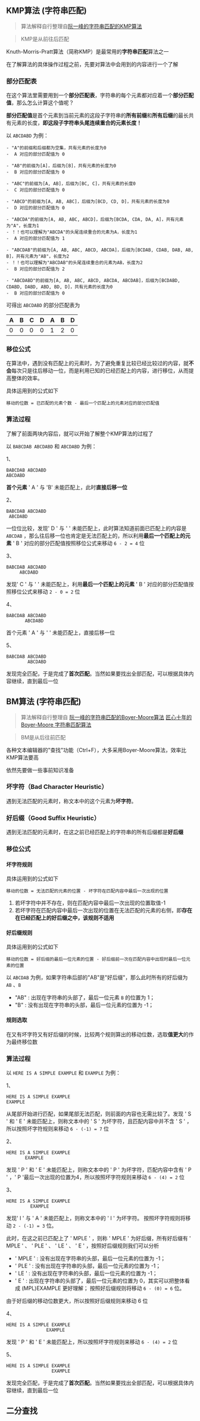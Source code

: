 ## KMP算法 (字符串匹配)

> 算法解释自行整理自[阮一峰的字符串匹配的KMP算法](http://www.ruanyifeng.com/blog/2013/05/Knuth%E2%80%93Morris%E2%80%93Pratt_algorithm.html)

> KMP是从前往后匹配

Knuth-Morris-Pratt算法（简称KMP）是最常用的**字符串匹配**算法之一

在了解算法的具体操作过程之前，先要对算法中会用到的内容进行一个了解

### 部分匹配表

在这个算法里需要用到一个**部分匹配表**，字符串的每个元素都对应着一个**部分匹配值**，那么怎么计算这个值呢？

**部分匹配值**是首个元素到当前元素的这段子字符串的**所有前缀**和**所有后缀**的最长共有元素的长度，**即这段子字符串头尾连续重合的元素长度！**

以 `ABCDABD` 为例：

```
- "A"的前缀和后缀都为空集，共有元素的长度为0
-  A 对应的部分匹配值为 0

- "AB"的前缀为[A]，后缀为[B]，共有元素的长度为0
-  B 对应的部分匹配值为 0

- "ABC"的前缀为[A, AB]，后缀为[BC, C]，共有元素的长度0
-  C 对应的部分匹配值为 0

- "ABCD"的前缀为[A, AB, ABC]，后缀为[BCD, CD, D]，共有元素的长度为0
-  D 对应的部分匹配值为 0

- "ABCDA"的前缀为[A, AB, ABC, ABCD]，后缀为[BCDA, CDA, DA, A]，共有元素为"A"，长度为1
- ！！也可以理解为"ABCDA"的头尾连续重合的元素为A，长度为1
-  A 对应的部分匹配值为 1

- "ABCDAB"的前缀为[A, AB, ABC, ABCD, ABCDA]，后缀为[BCDAB, CDAB, DAB, AB, B]，共有元素为"AB"，长度为2
- ！！也可以理解为"ABCDAB"的头尾连续重合的元素为AB，长度为2
-  B 对应的部分匹配值为 2

- "ABCDABD"的前缀为[A, AB, ABC, ABCD, ABCDA, ABCDAB]，后缀为[BCDABD, CDABD, DABD, ABD, BD, D]，共有元素的长度为0
-  B 对应的部分匹配值为 0
```

可得出 `ABCDABD` 的部分匹配表为

|   A   |   B   |   C   |   D   |   A   |   B   |   D   |
| ----- | ----- | ----- | ----- | ----- | ----- | ----- |
|   0   |   0   |   0   |   0   |   1   |   2   |   0   |

### 移位公式

在算法中，遇到没有匹配上的元素时，为了避免重复比较已经比较过的内容，就**不会**每次只是往后移动一位，而是利用已知的已经匹配上的内容，进行移位，从而提高整体的效率。

具体运用到的公式如下

```
移动的位数 = 已匹配的元素个数 - 最后一个匹配上的元素对应的部分匹配值
```

### 算法过程

了解了前面两块内容后，就可以开始了解整个KMP算法的过程了

以 `BABCDAB ABCDABD` 和 `ABCDABD` 为例：

1、
```
BABCDAB ABCDABD
ABCDABD
```
**首个元素** ' A ' 与 'B' 未能匹配上，此时**直接后移一位**

2、
```
BABCDAB ABCDABD
 ABCDABD
```
一位位比较，发现' D ' 与 '  ' 未能匹配上，此时算法知道前面已匹配上的内容是 `ABCDAB` ，那么往后移一位也肯定是无法匹配上的，所以利用**最后一个匹配上的元素**  ' B ' 对应的部分匹配值按照移位公式来移动 `6 - 2 = 4` 位

3、
```
BABCDAB ABCDABD
     ABCDABD
```
发现' C ' 与 '  ' 未能匹配上，利用**最后一个匹配上的元素**  ' B ' 对应的部分匹配值按照移位公式来移动 `2 - 0 = 2` 位

4、
```
BABCDAB ABCDABD
       ABCDABD
```
首个元素 ' A ' 与 '  ' 未能匹配上，直接后移一位

5、
```
BABCDAB ABCDABD
        ABCDABD
```
发现完全匹配，于是完成了**首次匹配**。当然如果要找出全部匹配，可以根据具体内容继续，直到最后一位




## BM算法 (字符串匹配)

> 算法解释自行整理自
> [阮一峰的字符串匹配的Boyer-Moore算法](http://www.ruanyifeng.com/blog/2013/05/boyer-moore_string_search_algorithm.html)
> [匠心十年的Boyer-Moore 字符串匹配算法](https://www.cnblogs.com/gaochundong/p/boyer_moore_string_matching_algorithm.html)

> BM是从后往前匹配

各种文本编辑器的"查找"功能（Ctrl+F），大多采用Boyer-Moore算法，效率比KMP算法要高

依然先要做一些事前知识准备

### 坏字符（Bad Character Heuristic）

遇到无法匹配的元素时，称文本中的这个元素为**坏字符**。

### 好后缀（Good Suffix Heuristic）

遇到无法匹配的元素时，在这之前已经匹配上的字符串的所有后缀都是**好后缀**

### 移位公式

#### 坏字符规则

具体运用到的公式如下

```
移动的位数 = 无法匹配的元素的位置 - 坏字符在匹配内容中最后一次出现的位置
```

1. 若坏字符中并不存在，则在匹配内容中最后一次出现的位置取值-1
2. 若坏字符在匹配内容中最后一次出现的位置在无法匹配的元素的右侧，即**存在在已经匹配上的好后缀之中，该规则不适用**

#### 好后缀规则

具体运用到的公式如下

```
移动的位数 = 好后缀的最后一位元素的位置 - 好后缀前一次在匹配内容中出现时最后一位元素的位置
```

以 `ABCDAB` 为例，如果字符串后部的"AB"是"好后缀"，那么此时所有的好后缀为 `AB` 、`B`
- "AB" : 出现在字符串的头部了，最后一位元素 `B` 的位置为 1；
- "B" : 没有出现在字符串的头部，最后一位元素的位置为 -1；

#### 规则选取

在又有坏字符又有好后缀的时候，比较两个规则算出的移动位数，选取**值更大**的作为最终移位数



### 算法过程

以 `HERE IS A SIMPLE EXAMPLE` 和 `EXAMPLE` 为例：

1、
```
HERE IS A SIMPLE EXAMPLE
EXAMPLE
```
从尾部开始进行匹配，如果尾部无法匹配，则前面的内容也无需比较了。发现 ' S ' 和 ' E ' 未能匹配上，则称文本中的 ' S ' 为坏字符，且匹配内容中并不含 ' S ' ，所以按照坏字符规则来移动 `6 - (-1) = 7` 位

2、
```
HERE IS A SIMPLE EXAMPLE
       EXAMPLE
```
发现 ' P ' 和 ' E ' 未能匹配上，则称文本中的 ' P ' 为坏字符，匹配内容中含有 ' P ' ，' P '最后一次出现的位置为4，所以按照坏字符规则来移动 `6 - (4) = 2` 位

3、
```
HERE IS A SIMPLE EXAMPLE
         EXAMPLE
```
发现' I ' 与 ' A ' 未能匹配上，则称文本中的 ' I ' 为坏字符。
按照坏字符规则将移动 `2 - (-1) = 3` 位。

此时，在这之前已匹配上了 ' MPLE ' ，则称 ' MPLE ' 为好后缀，所有好后缀有  ' MPLE ' 、 ' PLE ' 、 ' LE ' 、 ' E ' ，按照好后缀规则我们可以分析
-  ' MPLE ' : 没有出现在字符串的头部，最后一位元素的位置为 -1；
-  ' PLE ' : 没有出现在字符串的头部，最后一位元素的位置为 -1；
-  ' LE ' : 没有出现在字符串的头部，最后一位元素的位置为 -1；
-  ' E ' : 出现在字符串的头部了，最后一位元素的位置为 0，其实可以把整体看成 (MPL)EXAMPLE 更好理解；
按照好后缀规则将移动 `6 - (0) = 6` 位。

由于好后缀的移动位数更大，所以按照好后缀规则来移动 6 位

4、
```
HERE IS A SIMPLE EXAMPLE
               EXAMPLE
```
发现 ' P ' 和 ' E ' 未能匹配上，所以按照坏字符规则来移动 `6 - (4) = 2` 位

5、
```
HERE IS A SIMPLE EXAMPLE
                 EXAMPLE
```
发现完全匹配，于是完成了**首次匹配**。当然如果要找出全部匹配，可以根据具体内容继续，直到最后一位




## 二分查找